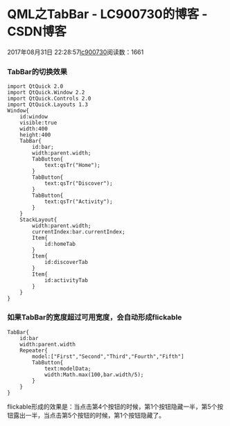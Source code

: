 # QML之TabBar - LC900730的博客 - CSDN博客
2017年08月31日 22:28:57[lc900730](https://me.csdn.net/LC900730)阅读数：1661
### TabBar的切换效果
```
import QtQuick 2.0
import QtQuick.Window 2.2
import QtQuick.Controls 2.0
import QtQuick.Layouts 1.3
Window{
    id:window
    visible:true
    width:400
    height:400
    TabBar{
        id:bar;
        width:parent.width;
        TabButton{
            text:qsTr("Home");
        }
        TabButton{
            text:qsTr("Discover");
        }
        TabButton{
            text:qsTr("Activity");
        }
    }
    StackLayout{
        width:parent.width;
        currentIndex:bar.currentIndex;
        Item{
            id:homeTab
        }
        Item{
            id:discoverTab
        }
        Item{
            id:activityTab
        }
    }
}
```
### 如果TabBar的宽度超过可用宽度，会自动形成flickable
```
TabBar{
    id:bar
    width:parent.width
    Repeater{
        model:["First","Second","Third","Fourth","Fifth"]
        TabButton{
            text:modelData;
            width:Math.max(100,bar.width/5);
        }
    }
}
```
flickable形成的效果是：当点击第4个按钮的时候，第1个按钮隐藏一半，第5个按钮露出一半，当点击第5个按钮的时候，第1个按钮隐藏了。
